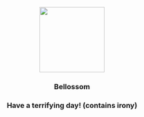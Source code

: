 <p align="center">
    <img src="https://raw.githubusercontent.com/PokeAPI/sprites/master/sprites/pokemon/182.png" width="150" height="150">
</p>
<h3 align="center"> <b>Bellossom</b></h3>
<h3 align="center">Have a terrifying day! (contains irony)</h3>
